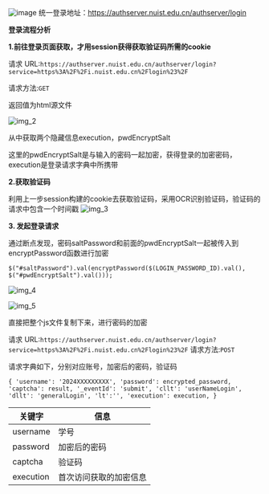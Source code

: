 ![image](https://github.com/user-attachments/assets/04226652-3881-4bbd-8177-035ef288d8f4)
统一登录地址：https://authserver.nuist.edu.cn/authserver/login



**登录流程分析**

**1.前往登录页面获取，才用session获得获取验证码所需的cookie**

请求 URL:`https://authserver.nuist.edu.cn/authserver/login?service=https%3A%2F%2Fi.nuist.edu.cn%2Flogin%23%2F`

请求方法:`GET`

返回值为html源文件

![img_2](https://github.com/user-attachments/assets/b13beb0d-c16b-41f7-849c-0b3c7063f63d)


从中获取两个隐藏信息execution，pwdEncryptSalt


这里的pwdEncryptSalt是与输入的密码一起加密，获得登录的加密密码，execution是登录请求字典中所携带





**2.获取验证码**

利用上一步session构建的cookie去获取验证码，采用OCR识别验证码，验证码的请求中包含一个时间戳
![img_3](https://github.com/user-attachments/assets/f9e882b5-98d2-4ab9-9bad-cdb122106664)


**3. 发起登录请求**

通过断点发现，密码saltPassword和前面的pwdEncryptSalt一起被传入到encryptPassword函数进行加密

`$("#saltPassword").val(encryptPassword($(LOGIN_PASSWORD_ID).val(), $("#pwdEncryptSalt").val()));`

![img_4](https://github.com/user-attachments/assets/80a4cf09-1b42-4591-a2d6-62fb3012f736)

![img_5](https://github.com/user-attachments/assets/69b4937b-8cae-4a1b-9726-be5fcb5fd1a9)


直接把整个js文件复制下来，进行密码的加密


请求 URL:`https://authserver.nuist.edu.cn/authserver/login?service=https%3A%2F%2Fi.nuist.edu.cn%2Flogin%23%2F`
请求方法:`POST`

请求字典如下，分别对应账号，加密后的密码，验证码

`{
    'username': '2024XXXXXXXXX',
    'password': encrypted_password,
    'captcha': result,
    '_eventId': 'submit',
    'cllt': 'userNameLogin',
    'dllt': 'generalLogin',
    'lt':'',
    'execution': execution,
}`

| 关键字       | 信息          |
|-----------|-------------|
| username  | 学号          |
| password  | 加密后的密码      |
| captcha   | 验证码         |
| execution | 首次访问获取的加密信息 |






